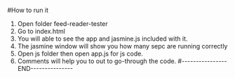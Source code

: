 #How to run it
1. Open folder feed-reader-tester
2. Go to index.html
3. You will able to see the app and jasmine.js included with it.
4. The jasmine window will show you how many sepc are running correctly
5. Open js folder then open app.js for js code.
6. Comments will help you to out to go-through the code.
#----------------END---------------
